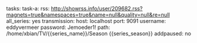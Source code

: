 tasks:
  task-a:
    rss: http://showrss.info/user/209682.rss?magnets=true&namespaces=true&name=null&quality=null&re=null
    all_series: yes
    transmission:
      host: localhost
      port: 9091
      username: eddyvermeer
      password: Jemoeder1!
      path: /home/xbian/TV/{{series_name}}/Season {{series_season}}
      addpaused: no